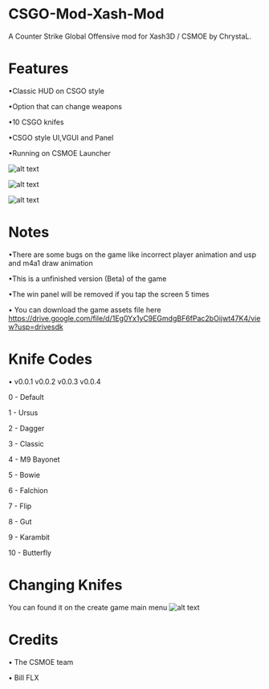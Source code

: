 # CSGO-Mod-Xash-Mod
A Counter Strike Global Offensive mod for Xash3D / CSMOE by ChrystaL.
# Features
•Classic HUD on CSGO style

•Option that can change weapons

•10 CSGO knifes

•CSGO style UI,VGUI and Panel

•Running on CSMOE Launcher

![alt text](https://cdn.discordapp.com/attachments/823155241976594442/981875353029074944/Screenshot_20220530_154826.jpg)

![alt text](https://cdn.discordapp.com/attachments/823155241976594442/981875352144076800/Screenshot_20220530_165658.jpg)

![alt text](https://cdn.discordapp.com/attachments/932435896798674954/981878985933869056/Screenshot_20220602_191603.jpg)
# Notes
•There are some bugs on the game like incorrect player animation and usp and m4a1 draw animation

•This is a unfinished version (Beta) of the game

•The win panel will be removed if you tap the screen 5 times

• You can download the game assets file here
https://drive.google.com/file/d/1Eg0Yx1yC9EGmdgBF6fPac2bOijwt47K4/view?usp=drivesdk

# Knife Codes

• v0.0.1 v0.0.2 v0.0.3 v0.0.4

0 - Default

1 - Ursus

2 - Dagger

3 - Classic

4 - M9 Bayonet

5 - Bowie

6 - Falchion

7 - Flip

8 - Gut

9 - Karambit

10 - Butterfly

# Changing Knifes
You can found it on the create game main menu
![alt text](https://cdn.discordapp.com/attachments/932435896798674954/981876392989950003/Screenshot_20220602_190543.JPG)

# Credits
• The CSMOE team

• Bill FLX
